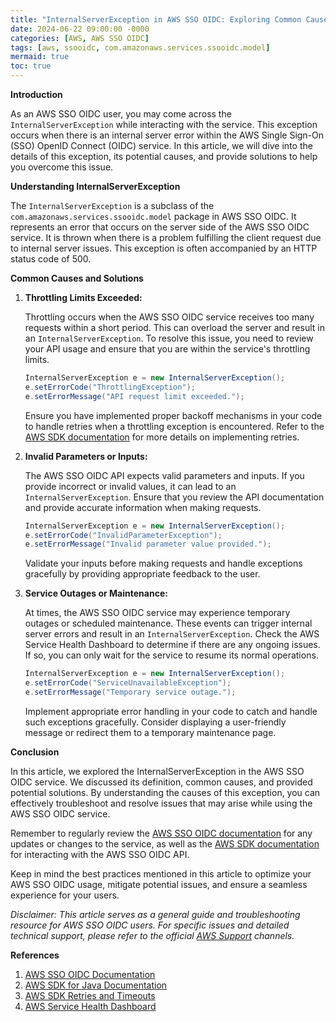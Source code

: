 ```yaml
---
title: "InternalServerException in AWS SSO OIDC: Exploring Common Causes and Solutions"
date: 2024-06-22 09:00:00 -0000
categories: [AWS, AWS SSO OIDC]
tags: [aws, ssooidc, com.amazonaws.services.ssooidc.model]
mermaid: true
toc: true
---
```



**Introduction**

As an AWS SSO OIDC user, you may come across the `InternalServerException` while interacting with the service. This exception occurs when there is an internal server error within the AWS Single Sign-On (SSO) OpenID Connect (OIDC) service. In this article, we will dive into the details of this exception, its potential causes, and provide solutions to help you overcome this issue.

**Understanding InternalServerException**

The `InternalServerException` is a subclass of the `com.amazonaws.services.ssooidc.model` package in AWS SSO OIDC. It represents an error that occurs on the server side of the AWS SSO OIDC service. It is thrown when there is a problem fulfilling the client request due to internal server issues. This exception is often accompanied by an HTTP status code of 500.

**Common Causes and Solutions**

1. **Throttling Limits Exceeded:**
   
   Throttling occurs when the AWS SSO OIDC service receives too many requests within a short period. This can overload the server and result in an `InternalServerException`. To resolve this issue, you need to review your API usage and ensure that you are within the service's throttling limits.

   ```java
   InternalServerException e = new InternalServerException();
   e.setErrorCode("ThrottlingException");
   e.setErrorMessage("API request limit exceeded.");
   ```

   Ensure you have implemented proper backoff mechanisms in your code to handle retries when a throttling exception is encountered. Refer to the [AWS SDK documentation](https://docs.aws.amazon.com/sdk-for-java/latest/developer-guide/client-exceptions.html) for more details on implementing retries.

2. **Invalid Parameters or Inputs:**
   
   The AWS SSO OIDC API expects valid parameters and inputs. If you provide incorrect or invalid values, it can lead to an `InternalServerException`. Ensure that you review the API documentation and provide accurate information when making requests.

   ```java
   InternalServerException e = new InternalServerException();
   e.setErrorCode("InvalidParameterException");
   e.setErrorMessage("Invalid parameter value provided.");
   ```

   Validate your inputs before making requests and handle exceptions gracefully by providing appropriate feedback to the user.

3. **Service Outages or Maintenance:**
   
   At times, the AWS SSO OIDC service may experience temporary outages or scheduled maintenance. These events can trigger internal server errors and result in an `InternalServerException`. Check the AWS Service Health Dashboard to determine if there are any ongoing issues. If so, you can only wait for the service to resume its normal operations.

   ```java
   InternalServerException e = new InternalServerException();
   e.setErrorCode("ServiceUnavailableException");
   e.setErrorMessage("Temporary service outage.");
   ```

   Implement appropriate error handling in your code to catch and handle such exceptions gracefully. Consider displaying a user-friendly message or redirect them to a temporary maintenance page.

**Conclusion**

In this article, we explored the InternalServerException in the AWS SSO OIDC service. We discussed its definition, common causes, and provided potential solutions. By understanding the causes of this exception, you can effectively troubleshoot and resolve issues that may arise while using the AWS SSO OIDC service.

Remember to regularly review the [AWS SSO OIDC documentation](https://docs.aws.amazon.com/singlesignon/latest/developerguide/what-is-sso.html) for any updates or changes to the service, as well as the [AWS SDK documentation](https://aws.amazon.com/sdk-for-java/) for interacting with the AWS SSO OIDC API.

Keep in mind the best practices mentioned in this article to optimize your AWS SSO OIDC usage, mitigate potential issues, and ensure a seamless experience for your users.

*Disclaimer: This article serves as a general guide and troubleshooting resource for AWS SSO OIDC users. For specific issues and detailed technical support, please refer to the official [AWS Support](https://aws.amazon.com/support/) channels.*

**References**

1. [AWS SSO OIDC Documentation](https://docs.aws.amazon.com/singlesignon/latest/developerguide/what-is-sso.html)
2. [AWS SDK for Java Documentation](https://aws.amazon.com/sdk-for-java/)
3. [AWS SDK Retries and Timeouts](https://docs.aws.amazon.com/sdk-for-java/latest/developer-guide/client-configuration-http.html#client-configuration-retries)
4. [AWS Service Health Dashboard](https://status.aws.amazon.com/)